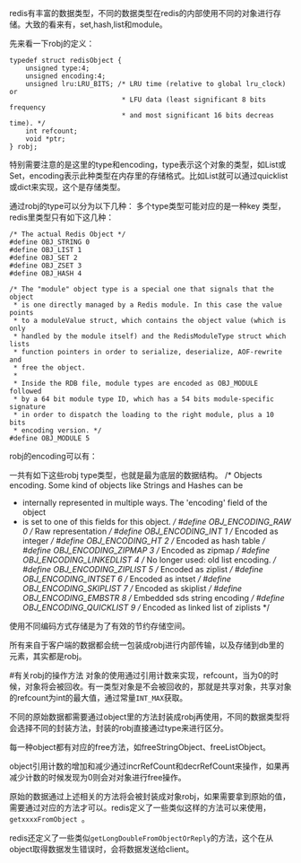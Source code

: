 redis有丰富的数据类型，不同的数据类型在redis的内部使用不同的对象进行存储。大致的看来有，set,hash,list和module。

先来看一下robj的定义：

```
typedef struct redisObject {
    unsigned type:4;
    unsigned encoding:4;
    unsigned lru:LRU_BITS; /* LRU time (relative to global lru_clock) or
                            * LFU data (least significant 8 bits frequency
                            * and most significant 16 bits decreas time). */
    int refcount;
    void *ptr;
} robj;
```

特别需要注意的是这里的type和encoding，type表示这个对象的类型，如List或Set，encoding表示此种类型在内存里的存储格式。比如List就可以通过quicklist或dict来实现，这个是存储类型。

通过robj的type可以分为以下几种：
多个type类型可能对应的是一种key 类型， redis里类型只有如下这几种：

```
/* The actual Redis Object */
#define OBJ_STRING 0
#define OBJ_LIST 1
#define OBJ_SET 2
#define OBJ_ZSET 3
#define OBJ_HASH 4

/* The "module" object type is a special one that signals that the object
 * is one directly managed by a Redis module. In this case the value points
 * to a moduleValue struct, which contains the object value (which is only
 * handled by the module itself) and the RedisModuleType struct which lists
 * function pointers in order to serialize, deserialize, AOF-rewrite and
 * free the object.
 *
 * Inside the RDB file, module types are encoded as OBJ_MODULE followed
 * by a 64 bit module type ID, which has a 54 bits module-specific signature
 * in order to dispatch the loading to the right module, plus a 10 bits
 * encoding version. */
#define OBJ_MODULE 5

```

robj的encoding可以有：

一共有如下这些robj type类型，也就是最为底层的数据结构。
/* Objects encoding. Some kind of objects like Strings and Hashes can be
 * internally represented in multiple ways. The 'encoding' field of the object
 * is set to one of this fields for this object. */
#define OBJ_ENCODING_RAW 0     /* Raw representation */
#define OBJ_ENCODING_INT 1     /* Encoded as integer */
#define OBJ_ENCODING_HT 2      /* Encoded as hash table */
#define OBJ_ENCODING_ZIPMAP 3  /* Encoded as zipmap */
#define OBJ_ENCODING_LINKEDLIST 4 /* No longer used: old list encoding. */
#define OBJ_ENCODING_ZIPLIST 5 /* Encoded as ziplist */
#define OBJ_ENCODING_INTSET 6  /* Encoded as intset */
#define OBJ_ENCODING_SKIPLIST 7  /* Encoded as skiplist */
#define OBJ_ENCODING_EMBSTR 8  /* Embedded sds string encoding */
#define OBJ_ENCODING_QUICKLIST 9 /* Encoded as linked list of ziplists */

使用不同编码方式存储是为了有效的节约存储空间。

所有来自于客户端的数据都会统一包装成robj进行内部传输，以及存储到db里的元素，其实都是robj。

#有关robj的操作方法
对象的使用通过引用计数来实现，refcount，当为0的时候，对象将会被回收。有一类型对象是不会被回收的，那就是共享对象，共享对象的refcount为int的最大值，通过常量`INT_MAX`获取。

不同的原始数据都需要通过object里的方法封装成robj再使用，不同的数据类型将会选择不同的封装方法，封装的robj直接通过type来进行区分。


每一种object都有对应的free方法，如freeStringObject、freeListObject。

object引用计数的增加和减少通过incrRefCount和decrRefCount来操作，如果再减少计数的时候发现为0则会对对象进行free操作。

原始的数据通过上述相关的方法将会被封装成对象robj，如果需要拿到原始的值，需要通过对应的方法才可以。redis定义了一些类似这样的方法可以来使用，`getxxxxFromObject `。

redis还定义了一些类似`getLongDoubleFromObjectOrReply`的方法，这个在从object取得数据发生错误时，会将数据发送给client。
